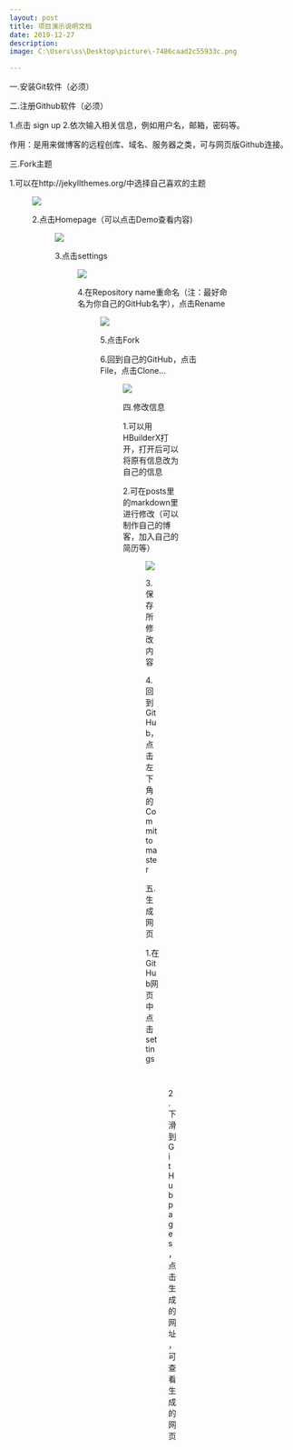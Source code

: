 ```yaml
---
layout: post
title: 项目演示说明文档
date: 2019-12-27
description:
image: C:\Users\ss\Desktop\picture\-7486caad2c55933c.png

---
```


一.安装Git软件（必须）

二.注册Github软件（必须）

1.点击 sign up
2.依次输入相关信息，例如用户名，邮箱，密码等。

作用：是用来做博客的远程创库、域名、服务器之类，可与网页版Github连接。

三.Fork主题

1.可以在http://jekyllthemes.org/中选择自己喜欢的主题

<figure>
  <img src="C:\Users\ss\Desktop\picture\-7486caad2c55933c.png"/>

2.点击Homepage（可以点击Demo查看内容)

<figure>

<img src="C:\Users\ss\Desktop\picture\IMG_20191223_114621.jpg"/>

3.点击settings

<figure>

<img src="C:\Users\ss\Desktop\picture\IMG_20191223_114644.jpg"/>

4.在Repository name重命名（注：最好命名为你自己的GitHub名字），点击Rename

<figure>

<img src="C:\Users\ss\Desktop\picture\IMG_20191223_114744.jpg"/>

5.点击Fork

6.回到自己的GitHub，点击File，点击Clone...

<figure>

<img src="C:\Users\ss\Desktop\picture\IMG_20191223_114656.jpg"/>



四.修改信息

1.可以用HBuilderX打开，打开后可以将原有信息改为自己的信息

2.可在posts里的markdown里进行修改（可以制作自己的博客，加入自己的简历等）

<figure>

<img src="C:\Users\ss\Desktop\picture\IMG_20191223_114712.jpg"/>

3.保存所修改内容

4.回到GitHub，点击左下角的Commit to master

五.生成网页

1.在GitHub网页中点击settings

<figure>

<img src="C:\Users\ss\Desktop\picture\IMG_20191223_114727.jpg"/>

2.下滑到GitHub pages，点击生成的网址，可查看生成的网页

<figure>

<img src="C:\Users\ss\Desktop\picture\IMG_20191223_114757.jpg"/>







